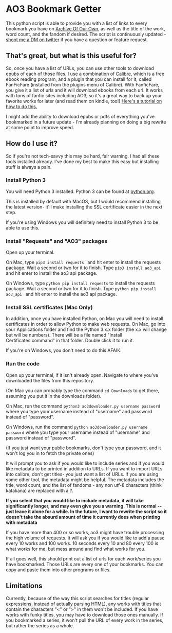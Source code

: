 # AO3 Bookmark Getter

This python script is able to provide you with a list of links to every bookmark you have on [Archive Of Our Own](https://archiveofourown.org), as well as the title of the work, word count, and the fandom if desired. The script is continuously updated - [shoot me a DM on twitter](https://twitter.com/syrtis_) if you have a question or feature request.

## That's great, but what is this useful for?

So, once you have a list of URLs, you can use other tools to download epubs of each of those files. I use a combination of [Calibre](https://calibre-ebook.com/download), which is a free ebook reading program, and a plugin that you can install for it, called FanFicFare (installed from the plugins menu of Calibre). With FanficFare, you give it a list of urls and it will download ebooks from each url. It works with tons of fanfic sites including AO3, so it's a great way to back up your favorite works for later (and read them on kindle, too!) [Here's a tutorial on how to do this.](https://www.reddit.com/r/FanFiction/comments/3pv06c/meta_a_tutorial_on_using_calibre_to_save_and_read/)

I might add the ability to download epubs or pdfs of everything you've bookmarked in a future update - I'm already planning on doing a big rewrite at some point to improve speed.

## How do I use it?

So if you're not tech-savvy this may be hard, fair warning. I had all these tools installed already. I've done my best to make this easy but installing stuff is always a pain.

### Install Python 3

You will need Python 3 installed. Python 3 can be found at [python.org](https://www.python.org).

This is installed by default with MacOS, but I would recommend installing the latest version- it'll make installing the SSL certificate easier in the next step.

If you're using Windows you will definitely need to install Python 3 to be able to use this.

### Install "Requests" and "AO3" packages
Open up your terminal.

On Mac, type `pip3 install requests ` and hit enter to install the requests package. Wait a second or two for it to finish. Type `pip3 install ao3_api ` and hit enter to install the ao3 api package.

On Windows, type `python pip install requests` to install the requests package. Wait a second or two for it to finish. Type `python pip install ao3_api ` and hit enter to install the ao3 api package.

### Install SSL certificates (Mac Only)

In addition, once you have installed Python, on Mac you will need to install certificates in order to allow Python to make web requests. On Mac, go into your Applications folder and find the Python 3.x.x folder (the x.x will change but will be numbers). There will be a file named "Install Certificates.command" in that folder. Double click it to run it.

If you're on Windows, you don't need to do this AFAIK.

### Run the code

Open up your terminal, if it isn't already open. Navigate to where you've downloaded the files from this repository.

(On Mac you can probably type the command `cd Downloads` to get there, assuming you put it in the downloads folder).

On Mac, run the command `python3 ao3downloader.py username password` where you type your username instead of "username" and password instead of "password".

On Windows, run the command `python ao3downloader.py username password` where you type your username instead of "username" and password instead of "password".

(If you just want your public bookmarks, don't type your password, and it won't log you in to fetch the private ones)

It will prompt you to ask if you would like to include series and if you would like metadata to be printed in addition to URLs. If you want to import URLs into calibre, don't get titles- you just want a list of URLs. If you are using some other tool, the metadata might be helpful. The metadata includes the title, word count, and the list of fandoms - any non utf-8 characters (think katakana) are replaced with a ?.

**If you select that you would like to include metadata, it will take significantly longer, and may even give you a warning. This is normal -- just leave it alone for a while. In the future, I want to rewrite the script so it doesn't take the absurd amount of time it currently does when printing with metadata**

If you have more than 400 or so works, ao3 might have trouble processing the high volume of requests. It will ask you if you would like to add a pause every 10 works and 100 works. 10 seconds every 10 and 80 every 100 is what works for me, but mess around and find what works for you.

If all goes well, this should print out a list of urls for each work/series you have bookmarked. Those URLs are every one of your bookmarks. You can copy and paste them into other programs or files.

## Limitations
Currently, because of the way this script searches for titles (regular expressions, instead of actually parsing HTML), any works with titles that contain the characters "<" or ">" in them won't be included. If you have works with funky titles, you may have to download those ones manually. If you bookmarked a series, it won't pull the URL of every work in the series, but rather the series as a whole.
